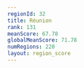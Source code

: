 ```yaml
---
regionId: 32
title: Réunion
rank: 131
meanScore: 67.78
globalMeanScore: 71.78
numRegions: 220
layout: region_score
---
```

